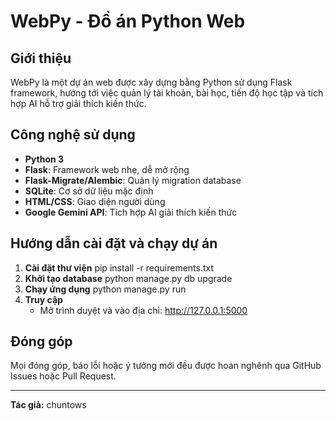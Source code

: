 # WebPy - Đồ án Python Web

## Giới thiệu

WebPy là một dự án web được xây dựng bằng Python sử dụng Flask framework, hướng tới việc quản lý tài khoản, bài học, tiến độ học tập và tích hợp AI hỗ trợ giải thích kiến thức.

## Công nghệ sử dụng

- **Python 3**
- **Flask**: Framework web nhẹ, dễ mở rộng
- **Flask-Migrate/Alembic**: Quản lý migration database
- **SQLite**: Cơ sở dữ liệu mặc định
- **HTML/CSS**: Giao diện người dùng
- **Google Gemini API**: Tích hợp AI giải thích kiến thức

## Hướng dẫn cài đặt và chạy dự án

1. **Cài đặt thư viện**
   pip install -r requirements.txt
2. **Khởi tạo database**
   python manage.py db upgrade
3. **Chạy ứng dụng**
   python manage.py run
4. **Truy cập**
   - Mở trình duyệt và vào địa chỉ: http://127.0.0.1:5000

## Đóng góp

Mọi đóng góp, báo lỗi hoặc ý tưởng mới đều được hoan nghênh qua GitHub Issues hoặc Pull Request.

---

**Tác giả:** chuntows
